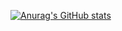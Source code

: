 [![Anurag's GitHub stats](https://github-readme-stats.vercel.app/api?username=hugo-dutra)](https://github.com/anuraghazra/github-readme-stats)
